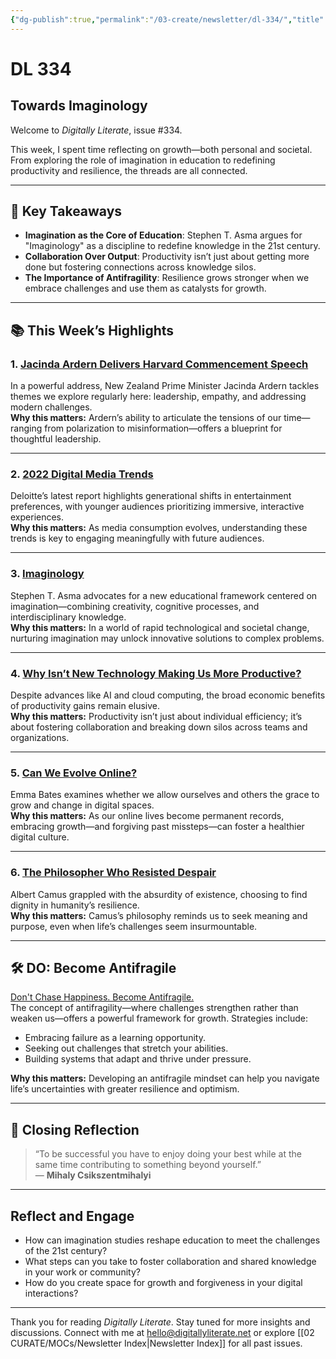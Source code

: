 ```yaml
---
{"dg-publish":true,"permalink":"/03-create/newsletter/dl-334/","title":"Towards Imaginology","tags":["happiness","philosophy","productivity"]}
---
```



# DL 334

## Towards Imaginology

Welcome to _Digitally Literate_, issue #334.  

This week, I spent time reflecting on growth—both personal and societal. From exploring the role of imagination in education to redefining productivity and resilience, the threads are all connected.  

---

## 🔖 Key Takeaways

- **Imagination as the Core of Education**: Stephen T. Asma argues for "Imaginology" as a discipline to redefine knowledge in the 21st century.  
- **Collaboration Over Output**: Productivity isn’t just about getting more done but fostering connections across knowledge silos.  
- **The Importance of Antifragility**: Resilience grows stronger when we embrace challenges and use them as catalysts for growth.  

---

## 📚 This Week’s Highlights

### 1. **[Jacinda Ardern Delivers Harvard Commencement Speech](https://www.youtube.com/watch?v=Vj3x-JUlukI&t=1s)**  
In a powerful address, New Zealand Prime Minister Jacinda Ardern tackles themes we explore regularly here: leadership, empathy, and addressing modern challenges.  
**Why this matters:** Ardern’s ability to articulate the tensions of our time—ranging from polarization to misinformation—offers a blueprint for thoughtful leadership.  

---

### 2. **[2022 Digital Media Trends](https://www2.deloitte.com/global/en/insights/industry/technology/digital-media-trends-consumption-habits-survey/summary.html)**  
Deloitte’s latest report highlights generational shifts in entertainment preferences, with younger audiences prioritizing immersive, interactive experiences.  
**Why this matters:** As media consumption evolves, understanding these trends is key to engaging meaningfully with future audiences.  

---

### 3. **[Imaginology](https://aeon.co/essays/why-we-need-a-new-kind-of-education-imagination-studies)**  
Stephen T. Asma advocates for a new educational framework centered on imagination—combining creativity, cognitive processes, and interdisciplinary knowledge.  
**Why this matters:** In a world of rapid technological and societal change, nurturing imagination may unlock innovative solutions to complex problems.  

---

### 4. **[Why Isn’t New Technology Making Us More Productive?](https://www.nytimes.com/2022-05-24/business/technology-productivity-economy.html)**  
Despite advances like AI and cloud computing, the broad economic benefits of productivity gains remain elusive.  
**Why this matters:** Productivity isn’t just about individual efficiency; it’s about fostering collaboration and breaking down silos across teams and organizations.  

---

### 5. **[Can We Evolve Online?](https://diemnewsletter.substack.com/p/can-we-evolve-online?s=r)**  
Emma Bates examines whether we allow ourselves and others the grace to grow and change in digital spaces.  
**Why this matters:** As our online lives become permanent records, embracing growth—and forgiving past missteps—can foster a healthier digital culture.  

---

### 6. **[The Philosopher Who Resisted Despair](https://www.vox.com/features/22989761/vox-conversations-albert-camus-the-philosophers)**  
Albert Camus grappled with the absurdity of existence, choosing to find dignity in humanity’s resilience.  
**Why this matters:** Camus’s philosophy reminds us to seek meaning and purpose, even when life’s challenges seem insurmountable.  

---

## 🛠️ DO: Become Antifragile

[Don't Chase Happiness. Become Antifragile.](https://www.youtube.com/watch?v=e-or_D-qNqM)  
The concept of antifragility—where challenges strengthen rather than weaken us—offers a powerful framework for growth. Strategies include:  
- Embracing failure as a learning opportunity.  
- Seeking out challenges that stretch your abilities.  
- Building systems that adapt and thrive under pressure.  

**Why this matters:** Developing an antifragile mindset can help you navigate life’s uncertainties with greater resilience and optimism.  

---

## 🌟 Closing Reflection

> “To be successful you have to enjoy doing your best while at the same time contributing to something beyond yourself.”  
> — **Mihaly Csikszentmihalyi**

---

## Reflect and Engage

- How can imagination studies reshape education to meet the challenges of the 21st century?  
- What steps can you take to foster collaboration and shared knowledge in your work or community?  
- How do you create space for growth and forgiveness in your digital interactions?  

---

Thank you for reading _Digitally Literate_. Stay tuned for more insights and discussions. Connect with me at [hello@digitallyliterate.net](mailto:hello@digitallyliterate.net) or explore [[02 CURATE/MOCs/Newsletter Index\|Newsletter Index]] for all past issues.
